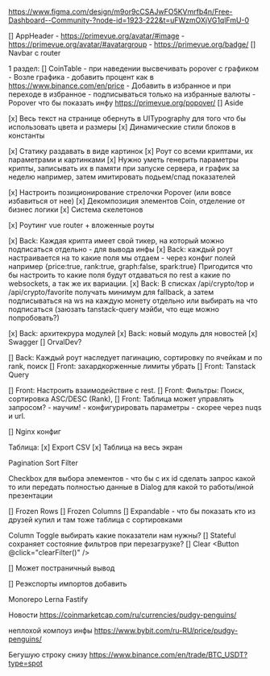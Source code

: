 https://www.figma.com/design/m9or9cCSAJwFO5KVmrfb4n/Free-Dashboard--Community-?node-id=1923-222&t=uFWzmOXjVG1qlFmU-0




[] AppHeader
    - https://primevue.org/avatar/#image
    - https://primevue.org/avatar/#avatargroup
    - https://primevue.org/badge/
[] Navbar c router

1 раздел:
[] CoinTable - при наведении высвечивать popover c графиком
    - Возле графика - добавить процент как в https://www.binance.com/en/price
    - Добавить в избранное и при переходе в избранное - подписываться только на избранные валюты
    - Popover что бы показать инфу https://primevue.org/popover/
[] Aside


[х] Весь текст на странице обернуть в UITypography для того что бы использовать цвета и размеры
[x] Динамические стили блоков в константы

[х] Статику раздавать в виде картинок
[x] Роут со всеми криптами, их параметрами и картинками
[x] Нужно уметь генерить параметры крипты, записывать их в памяти при запуске сервера, и график за неделю например, затем имитировать подьем/спад показателей

[х] Настроить позиционирование стрелочки Popover (или вовсе избавиться от нее)
[x] Декомпозиция элементов Coin, отделение от бизнес логики
[x] Система скелетонов

[x] Роутинг vue router + вложенные роуты

[x] Back: Каждая крипта имеет свой тикер, на который можно подписаться отдельно - для вывода инфы
[x] Back: каждый роут настраивается на то какие поля мы отдаем - через конфиг полей например {price:true, rank:true, graph:false, spark:true}
    Пригодится что бы настроить то какие поля будут отдаваться по rest а какие по websockets, а так же их вариации.
[x] Back: В списках /api/crypto/top и /api/crypto/favorite получать минимум для fallback, а затем подписываться на ws на каждую монету  отдельно или выбирать на что подписаться (заюзать tanstack-query мэйби, что еще можно попробовать?)

[x] Back: архитекрура модулей
[x] Back: новый модуль для новостей
[x] Swagger
[] OrvalDev?

[] Back: Каждый роут наследует пагинацию, сортировку по ячейкам и по rank, поиск
[] Front: захардкорженные лимиты убрать
[] Front: Tanstack Query

[] Front: Настроить взаимодействие с rest.
[] Front: Фильтры: Поиск, сортировка ASC/DESC (Rank), 
[] Front: Таблица может управлять запросом? - научим! - конфигурировать параметры - скорее через nuqs и url.
 
[] Nginx конфиг

Таблица:
[x] Export CSV 
[х] Таблица на весь экран

Pagination
Sort
Filter

Checkbox для выбора элементов - что бы с их id сделать запрос какой то или передать полностью данные в Dialog для какой то работы/иной презентации

[] Frozen Rows
[] Frozen Columns
[] Expandable - что бы показать кто из друзей купил и там тоже таблица с сортировками

Column Toggle выбирать какие показатели нам нужны?
[] Stateful сохраняет состояние фильтров при перезагрузке?
[] Clear <Button @click="clearFilter()" />

[] Может постраничный вывод

[] Реэкспорты импортов добавить
 
Monorepo
Lerna
Fastify

Новости
https://coinmarketcap.com/ru/currencies/pudgy-penguins/

неплохой компоуз инфы
https://www.bybit.com/ru-RU/price/pudgy-penguins/

Бегушую строку снизу
https://www.binance.com/en/trade/BTC_USDT?type=spot